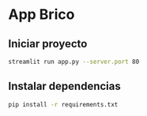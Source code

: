 # App Brico

## Iniciar proyecto

```bash
streamlit run app.py --server.port 80
```

## Instalar dependencias

```bash
pip install -r requirements.txt
```
